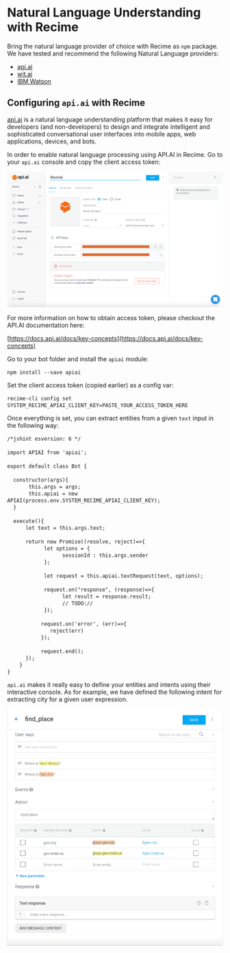 # Natural Language Understanding with Recime

Bring the natural language provider of choice with Recime as `npm` package. We have tested and recommend the following Natural Language providers:

  * [api.ai](https://api.ai)
  * [wit.ai](https://github.com/wit-ai/node-wit)
  * [IBM Watson](https://www.npmjs.com/package/watson-developer-cloud)

## Configuring `api.ai` with Recime

[api.ai](https://api.ai/) is a natural language understanding platform that makes it easy for developers \(and non-developers\) to design and integrate intelligent and sophisticated conversational user interfaces into mobile apps, web applications, devices, and bots.


In order to enable natural language processing using API.AI in Recime. Go to your `api.ai` console and copy the client access token:


  ![](console.png)


For more information on how to obtain access token, please checkout the API.AI documentation here:

[https://docs.api.ai/docs/key-concepts](https://docs.api.ai/docs/key-concepts)

Go to your bot folder and install the `apiai` module:

```
npm install --save apiai

```

Set the client access token (copied earlier) as a config var:


```
recime-cli config set SYSTEM_RECIME_APIAI_CLIENT_KEY=PASTE_YOUR_ACCESS_TOKEN_HERE

```

Once everything is set, you can extract entities from a given `text` input in the following way:

```
/*jshint esversion: 6 */

import APIAI from 'apiai';

export default class Bot {

  constructor(args){
       this.args = args;
       this.apiai = new APIAI(process.env.SYSTEM_RECIME_APIAI_CLIENT_KEY);
  }

  execute(){
      let text = this.args.text;

      return new Promise((resolve, reject)=>{
            let options = {
                  sessionId : this.args.sender
            };

            let request = this.apiai.textRequest(text, options);

            request.on("response", (response)=>{
                  let result = response.result;
                  // TODO://
            });

           request.on('error', (err)=>{
              reject(err)
           });

           request.end();
      });
    }
}

```

`api.ai` makes it really easy to define your entities and intents using their interactive console. As for example, we have defined the following intent for extracting city for a given user expression.


![](find_place.png)
